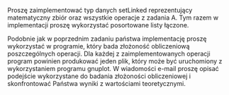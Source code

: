 Proszę zaimplementować typ danych setLinked reprezentujący matematyczny zbiór oraz wszystkie operacje z zadania A. Tym razem w implementacji proszę wykorzystać posortowane listy łączone.

Podobnie jak w poprzednim zadaniu państwa implementację proszę wykorzystać w programie, który bada złożoność obliczeniową poszczególnych operacji. Dla każdej z zaimplementowanych operacji program powinien produkować jeden plik, który może być uruchomiony z wykorzystaniem programu gnuplot. W wiadomości e-mail proszę opisać podejście wykorzystane do badania złożoności obliczeniowej i skonfrontować Państwa wyniki z wartościami teoretycznymi.